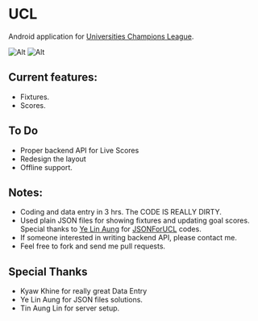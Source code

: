 UCL
===

Android application for [Universities Champions League](https://www.facebook.com/uclmyanmar).

![Alt](https://raw.github.com/sHa92/UCL/master/device-2014-05-06-193551.png)
![Alt](https://raw.github.com/sHa92/UCL/master/device-2014-05-06-193610.png)

Current features:
-----------------

 * Fixtures.
 * Scores.

To Do
-----

 * Proper backend API for Live Scores
 * Redesign the layout
 * Offline support.

Notes:
-----

 * Coding and data entry in 3 hrs. The CODE IS REALLY DIRTY.
 * Used plain JSON files for showing fixtures and updating goal scores. Special thanks to [Ye Lin Aung](https://github.com/yelinaung) for [JSONForUCL](https://github.com/sHa92/JsonForUCL) codes.
 * If someone interested in writing backend API, please contact me.
 * Feel free to fork and send me pull requests.

Special Thanks
--------------

 * Kyaw Khine for really great Data Entry
 * Ye Lin Aung for JSON files solutions.
 * Tin Aung Lin for server setup.